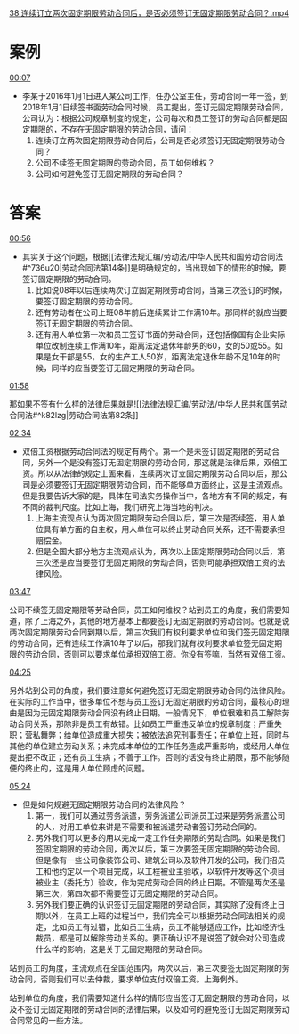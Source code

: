 [38.连续订立两次固定期限劳动合同后，是否必须签订无固定期限劳动合同？.mp4](file:///E:%5C法律实务%5CA314【游本春】【20小时200讲】劳动纠纷维权指南及企业风控管控宝典（200讲劳动合同签订法律风险防范与合规管理）%5C38.连续订立两次固定期限劳动合同后，是否必须签订无固定期限劳动合同？.mp4)
# 案例
[00:07](file:///E:%5C法律实务%5CA314【游本春】【20小时200讲】劳动纠纷维权指南及企业风控管控宝典（200讲劳动合同签订法律风险防范与合规管理）%5C38.连续订立两次固定期限劳动合同后，是否必须签订无固定期限劳动合同？.mp4#t=00:07)
- 李某于2016年1月1日进入某公司工作，任办公室主任，劳动合同一年一签，到2018年1月1日续签书面劳动合同时候，员工提出，签订无固定期限劳动合同，公司认为：根据公司规章制度的规定，公司每次和员工签订的劳动合同都是固定期限的，不存在无固定期限的劳动合同，请问：
	1. 连续订立两次固定期限劳动合同后，公司是否必须签订无固定期限劳动合同？
	2. 公司不续签无固定期限的劳动合同，员工如何维权？
	3. 公司如何避免签订无固定期限的劳动合同？
# 答案
[00:56](file:///E:%5C法律实务%5CA314【游本春】【20小时200讲】劳动纠纷维权指南及企业风控管控宝典（200讲劳动合同签订法律风险防范与合规管理）%5C38.连续订立两次固定期限劳动合同后，是否必须签订无固定期限劳动合同？.mp4#t=00:56)

- 其实关于这个问题，根据[[法律法规汇编/劳动法/中华人民共和国劳动合同法#^736u20|劳动合同法第14条]]是明确规定的，当出现如下的情形的时候，要签订固定期限的劳动合同。
	1. 比如说08年以后连续两次订立固定期限劳动合同，当第三次签订的时候，要签订固定期限的劳动合同。
	2. 还有劳动者在公司上班08年前后连续累计工作满10年。那同样的就应当要签订无固定期限的劳动合同。
	3. 还有用人单位第一次和员工签订书面的劳动合同，还包括像国有企业实际单位改制连续工作满10年，距离法定退休年龄男的60，女的50或55。如果是女干部是55，女的生产工人50岁，距离法定退休年龄不足10年的时候，同样的应当要签订无固定期限的劳动合同。

[01:58](file:///E:/%5C%E6%B3%95%E5%BE%8B%E5%AE%9E%E5%8A%A1%5CA314%E3%80%90%E6%B8%B8%E6%9C%AC%E6%98%A5%E3%80%91%E3%80%9020%E5%B0%8F%E6%97%B6200%E8%AE%B2%E3%80%91%E5%8A%B3%E5%8A%A8%E7%BA%A0%E7%BA%B7%E7%BB%B4%E6%9D%83%E6%8C%87%E5%8D%97%E5%8F%8A%E4%BC%81%E4%B8%9A%E9%A3%8E%E6%8E%A7%E7%AE%A1%E6%8E%A7%E5%AE%9D%E5%85%B8%EF%BC%88200%E8%AE%B2%E5%8A%B3%E5%8A%A8%E5%90%88%E5%90%8C%E7%AD%BE%E8%AE%A2%E6%B3%95%E5%BE%8B%E9%A3%8E%E9%99%A9%E9%98%B2%E8%8C%83%E4%B8%8E%E5%90%88%E8%A7%84%E7%AE%A1%E7%90%86%EF%BC%89%5C38.%E8%BF%9E%E7%BB%AD%E8%AE%A2%E7%AB%8B%E4%B8%A4%E6%AC%A1%E5%9B%BA%E5%AE%9A%E6%9C%9F%E9%99%90%E5%8A%B3%E5%8A%A8%E5%90%88%E5%90%8C%E5%90%8E%EF%BC%8C%E6%98%AF%E5%90%A6%E5%BF%85%E9%A1%BB%E7%AD%BE%E8%AE%A2%E6%97%A0%E5%9B%BA%E5%AE%9A%E6%9C%9F%E9%99%90%E5%8A%B3%E5%8A%A8%E5%90%88%E5%90%8C%EF%BC%9F.mp4#t=118.446921)

那如果不签有什么样的法律后果就是![[法律法规汇编/劳动法/中华人民共和国劳动合同法#^k82lzg|劳动合同法第82条]]

[02:34](file:///E:%5C法律实务%5CA314【游本春】【20小时200讲】劳动纠纷维权指南及企业风控管控宝典（200讲劳动合同签订法律风险防范与合规管理）%5C38.连续订立两次固定期限劳动合同后，是否必须签订无固定期限劳动合同？.mp4#t=02:34)

- 双倍工资根据劳动合同法的规定有两个。第一个是未签订固定期限的劳动合同，另外一个是没有签订无固定期限的劳动合同，那这就是法律后果，双倍工资。所以从法律的规定上面来看，连续两次订立固定期限劳动合同以后，那公司是必须要签订无固定期限劳动合同，而不能够单方面终止，这是主流观点。但是我要告诉大家的是，具体在司法实务操作当中，各地方有不同的规定，有不同的裁判尺度。比如上海，我们研究上海当地的判决。
	1. 上海主流观点认为两次固定期限劳动合同以后，第三次是否续签，用人单位具有单方面的自主权，用人单位可以终止劳动合同关系，还不需要承担赔偿金。
	2. 但是全国大部分地方主流观点认为，两次以上固定期限劳动合同以后，第三次还是应当要签订无固定期限的劳动合同，否则可能承担双倍工资的法律风险。

[03:47](file:///E:%5C法律实务%5CA314【游本春】【20小时200讲】劳动纠纷维权指南及企业风控管控宝典（200讲劳动合同签订法律风险防范与合规管理）%5C38.连续订立两次固定期限劳动合同后，是否必须签订无固定期限劳动合同？.mp4#t=03:47)

公司不续签无固定期限等劳动合同，员工如何维权？站到员工的角度，我们需要知道，除了上海之外，其他的地方基本上都要签订无固定期限的劳动合同。也就是说两次固定期限劳动合同到期以后，第三次我们有权利要求单位和我们签无固定期限的劳动合同，还有连续工作满10年了以后，那我们就有权利要求单位签无固定期限的劳动合同，否则可以要求单位承担双倍工资。你没有签嘛，当然有双倍工资。

[04:25](file:///E:%5C法律实务%5CA314【游本春】【20小时200讲】劳动纠纷维权指南及企业风控管控宝典（200讲劳动合同签订法律风险防范与合规管理）%5C38.连续订立两次固定期限劳动合同后，是否必须签订无固定期限劳动合同？.mp4#t=04:25)

另外站到公司的角度，我们要注意如何避免签订无固定期限劳动合同的法律风险。在实际的工作当中，很多单位不想与员工签订无固定期限的劳动合同，最核心的理由是因为无固定期限劳动合同没有终止日期。一般情况下，单位很难和员工解除劳动合同关系，那除非是员工有故错。比如员工严重违反单位的规章制度；严重失职；营私舞弊；给单位造成重大损失；被依法追究刑事责任；在单位上班，同时与其他的单位建立劳动关系；未完成本单位的工作任务造成严重影响，或经用人单位提出拒不改正；还有员工生病；不善于工作。否则的话没有终止期限，那不能够随便的终止的，这是用人单位顾虑的问题。

[05:24](file:///E:/%5C%E6%B3%95%E5%BE%8B%E5%AE%9E%E5%8A%A1%5CA314%E3%80%90%E6%B8%B8%E6%9C%AC%E6%98%A5%E3%80%91%E3%80%9020%E5%B0%8F%E6%97%B6200%E8%AE%B2%E3%80%91%E5%8A%B3%E5%8A%A8%E7%BA%A0%E7%BA%B7%E7%BB%B4%E6%9D%83%E6%8C%87%E5%8D%97%E5%8F%8A%E4%BC%81%E4%B8%9A%E9%A3%8E%E6%8E%A7%E7%AE%A1%E6%8E%A7%E5%AE%9D%E5%85%B8%EF%BC%88200%E8%AE%B2%E5%8A%B3%E5%8A%A8%E5%90%88%E5%90%8C%E7%AD%BE%E8%AE%A2%E6%B3%95%E5%BE%8B%E9%A3%8E%E9%99%A9%E9%98%B2%E8%8C%83%E4%B8%8E%E5%90%88%E8%A7%84%E7%AE%A1%E7%90%86%EF%BC%89%5C38.%E8%BF%9E%E7%BB%AD%E8%AE%A2%E7%AB%8B%E4%B8%A4%E6%AC%A1%E5%9B%BA%E5%AE%9A%E6%9C%9F%E9%99%90%E5%8A%B3%E5%8A%A8%E5%90%88%E5%90%8C%E5%90%8E%EF%BC%8C%E6%98%AF%E5%90%A6%E5%BF%85%E9%A1%BB%E7%AD%BE%E8%AE%A2%E6%97%A0%E5%9B%BA%E5%AE%9A%E6%9C%9F%E9%99%90%E5%8A%B3%E5%8A%A8%E5%90%88%E5%90%8C%EF%BC%9F.mp4#t=324.983186)

- 但是如何规避无固定期限劳动合同的法律风险？
	1. 第一，我们可以通过劳务派遣，劳务派遣公司派员工过来是劳务派遣公司的人，对用工单位来讲是不需要和被派遣劳动者签订劳动合同的。
	2. 另外我们可以更多的用以完成一定工作任务期限的劳动合同。如果是我们签固定期限的劳动合同，两次以后，第三次要签无固定期限的劳动合同。但是像有一些公司像装饰公司、建筑公司以及软件开发的公司，我们招员工和他约定以一个项目完成，以工程被业主验收，以软件开发等这个项目被业主（委托方）验收，作为完成劳动合同的终止日期。不管是两次还是第三次，第四次都不需要签订无固定期限的劳动合同。
	3. 另外我们要正确的认识签订无固定期限的劳动合同，其实除了没有终止日期以外，在员工上班的过程当中，我们完全可以根据劳动合同法相关的规定，比如员工有过错，比如员工生病，员工不能够适应工作，比如经济性裁员，都是可以解除劳动关系的。要正确认识不是说签了就会对公司造成什么样的影响，这是关于无固定期限的劳动合同。

站到员工的角度，主流观点在全国范围内，两次以后，第三次要签无固定期限的劳动合同，否则我们可以去仲裁，要求单位支付双倍工资。上海例外。

站到单位的角度，我们需要知道什么样的情形应当签订无固定期限的劳动合同，以及不签订无固定期限的劳动合同的法律后果，以及如何的避免签订无固定期限劳动合同常见的一些方法。